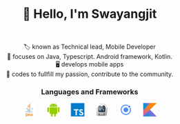 
<h1 align='center'>👋 Hello, I'm Swayangjit</h1><br>
<p align='center'>
🏷 known as Technical lead, Mobile Developer<br>
🧠 focuses on Java, Typescript. Android framework, Kotlin.<br>
🖥 develops mobile apps<br>
💪 codes to fullfill my passion, contribute to the community.<br>
</p>

<h3 align='center'>Languages and Frameworks </h3>
<p align='center'>
<img height="32" src="https://raw.githubusercontent.com/swayangjit/swayangjit/master/res/java.png" hspace="10">
<img height="32" src="https://raw.githubusercontent.com/swayangjit/swayangjit/master/res/android.png" hspace="10">
<img height="32" src="https://raw.githubusercontent.com/swayangjit/swayangjit/master/res/typescript.png" hspace="10">
<img height="32" src="https://raw.githubusercontent.com/swayangjit/swayangjit/master/res/cordova.png" hspace="10">
<img height="32" src="https://raw.githubusercontent.com/swayangjit/swayangjit/master/res/ionic.png" hspace="10">
<img height="32" src="https://raw.githubusercontent.com/swayangjit/swayangjit/master/res/kotlin.png" hspace="10">
</p>


